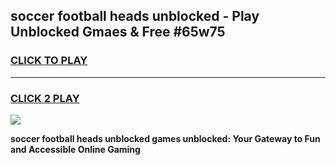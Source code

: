 
## soccer football heads unblocked - Play Unblocked Gmaes & Free #65w75
<h3>
<a href="https://news.freeplayer.one?title=soccer_football_heads_unblocked&ref=03M">CLICK TO PLAY</a></h3>
<hr>

<h3>
<a href="https://news.freeplayer.one?title=soccer_football_heads_unblocked&ref=03M">CLICK 2 PLAY</a>
  
</h3>

<a href="https://news.freeplayer.one?title=soccer_football_heads_unblocked&ref=03M"><img src="https://clearcache.store/games.png"></a>


**soccer football heads unblocked games unblocked: Your Gateway to Fun and Accessible Online Gaming**
